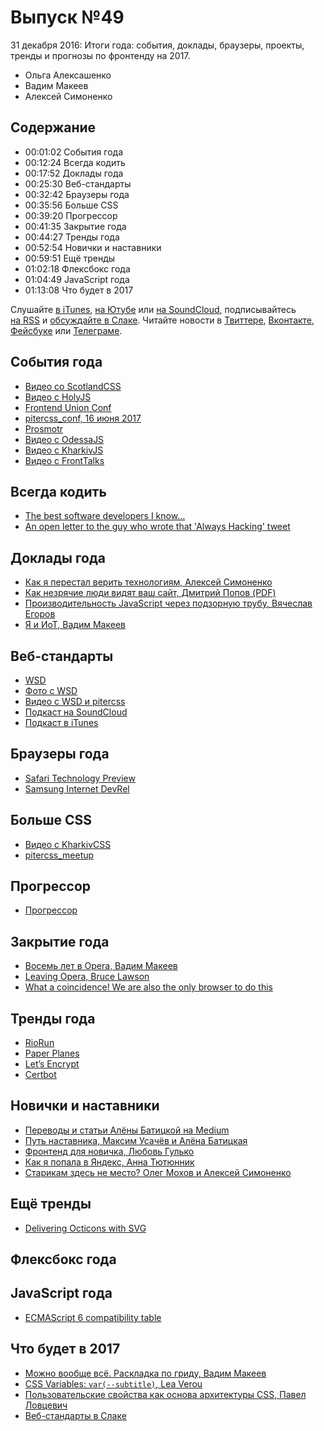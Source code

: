 # Выпуск №49

31 декабря 2016: Итоги года: события, доклады, браузеры, проекты, тренды и прогнозы по фронтенду на 2017.

- Ольга Алексашенко
- Вадим Макеев
- Алексей Симоненко

## Содержание

- 00:01:02 События года
- 00:12:24 Всегда кодить
- 00:17:52 Доклады года
- 00:25:30 Веб-стандарты
- 00:32:42 Браузеры года
- 00:35:56 Больше CSS
- 00:39:20 Прогрессор
- 00:41:35 Закрытие года
- 00:44:27 Тренды года
- 00:52:54 Новички и наставники
- 00:59:51 Ещё тренды
- 01:02:18 Флексбокс года
- 01:04:49 JavaScript года
- 01:13:08 Что будет в 2017

Слушайте [в iTunes](https://itunes.apple.com/podcast/id1080500016), [на Ютубе](https://www.youtube.com/playlist?list=PLMBnwIwFEFHcwuevhsNXkFTcadeX5R1Go) или [на SoundCloud](https://soundcloud.com/web-standards), подписывайтесь [на RSS](https://web-standards.ru/podcast/feed/) и [обсуждайте в Слаке](http://slack.web-standards.ru/). Читайте новости в [Твиттере](https://twitter.com/webstandards_ru), [Вконтакте](https://vk.com/webstandards_ru), [Фейсбуке](https://www.facebook.com/webstandardsru) или [Телеграме](https://t.me/webstandards_ru).

## События года

- [Видео со ScotlandCSS](https://youtu.be/LcFbZUAxG_8?list=PLuSs1n_VmTdPWoKyU3fhmHm0sTikj7OiW)
- [Видео с HolyJS](https://youtu.be/2vXTMXuT1gw?list=PL8sJahqnzh8JST_ZwTcGG1FHGgKBMcpn6)
- [Frontend Union Conf](http://frontend-union.co/)
- [pitercss_conf, 16 июня 2017](https://pitercss.com/)
- [Prosmotr](http://designprosmotr.ru/)
- [Видео с OdessaJS](https://youtu.be/WX-I3lyiUGE?list=PLUF1zRLAgrPET1qRvSeKCraJxsjHZUSjw)
- [Видео с KharkivJS](https://youtu.be/mNxMCPRETDk?list=PLnkLrCUX4Qh435vUFpNTUSJILQK27_akH)
- [Видео с FrontTalks](https://youtu.be/jeg-RpXjdZ4?list=PLKaafC45L_SRke8G1qiE0ZTJovI0FYKRw)

## Всегда кодить

- [The best software developers I know…](https://twitter.com/joemccann/status/812732099027419139)
- [An open letter to the guy who wrote that 'Always Hacking' tweet](https://sonniesedge.co.uk/blog/an-open-letter-to-that-always-hacking-guy)

## Доклады года

- [Как я перестал верить технологиям, Алексей Симоненко](https://youtu.be/p5g4giWmcvE)
- [Как незрячие люди видят ваш сайт, Дмитрий Попов (PDF)](https://wsd.events/2016/11/26/pres/how-blind-see.pdf)
- [Производительность JavaScript через подзорную трубу, Вячеслав Егоров](https://youtu.be/HPFARivHJRY)
- [Я и ИоТ, Вадим Макеев](https://youtu.be/LuLB6xj1rpQ)

## Веб-стандарты

- [WSD](https://wsd.events/)
- [Фото с WSD](https://vk.com/albums-32017543)
- [Видео с WSD и pitercss](https://www.youtube.com/webstandards_ru)
- [Подкаст на SoundCloud](https://soundcloud.com/web-standards)
- [Подкаст в iTunes](https://itunes.apple.com/podcast/id1080500016)

## Браузеры года

- [Safari Technology Preview](https://developer.apple.com/safari/technology-preview/)
- [Samsung Internet DevRel](https://medium.com/p/591ea6fe22af)

## Больше CSS

- [Видео с KharkivCSS](https://youtu.be/CLSHLGvQDg4?list=PLJ5NW5T60UphOVDsbAC97JQ2KEprVgh2r)
- [pitercss_meetup](https://pitercss.timepad.ru/org/)

## Прогрессор

- [Прогрессор](http://prgssr.ru/)

## Закрытие года

- [Восемь лет в Opera, Вадим Макеев](https://medium.com/p/5497b816c28f)
- [Leaving Opera, Bruce Lawson](http://www.brucelawson.co.uk/2016/leaving-opera/)
- [What a coincidence! We are also the only browser to do this](https://twitter.com/opera/status/814791831254863873)

## Тренды года

- [RioRun](https://riorun.theguardian.com/)
- [Paper Planes](https://paperplanes.world/)
- [Let’s Encrypt](https://letsencrypt.org/)
- [Certbot](https://certbot.eff.org/)

## Новички и наставники

- [Переводы и статьи Алёны Батицкой на Medium](https://medium.com/@ABatickaya)
- [Путь наставника, Максим Усачёв и Алёна Батицкая](https://web-standards.ru/articles/path-of-tutor/)
- [Фронтенд для новичка, Любовь Гулько](https://youtu.be/G9hMm77B1dk)
- [Как я попала в Яндекс, Анна Тютюнник](https://events.yandex.ru/lib/talks/4255/)
- [Старикам здесь не место? Олег Мохов и Алексей Симоненко](https://youtu.be/ISmD4Lik5oY)

## Ещё тренды

- [Delivering Octicons with SVG](https://github.com/blog/2112-delivering-octicons-with-svg)

## Флексбокс года

## JavaScript года

- [ECMAScript 6 compatibility table](https://kangax.github.io/compat-table/es6/)

## Что будет в 2017

- [Можно вообще всё. Раскладка по гриду, Вадим Макеев](https://youtu.be/JoRVUILXLxU)
- [CSS Variables: `var(--subtitle)`, Lea Verou](https://youtu.be/kZOJCVvyF-4)
- [Пользовательские свойства как основа архитектуры CSS, Павел Ловцевич](https://youtu.be/4fEqptmymRM)
- [Веб-стандарты в Слаке](http://slack.web-standards.ru/)
